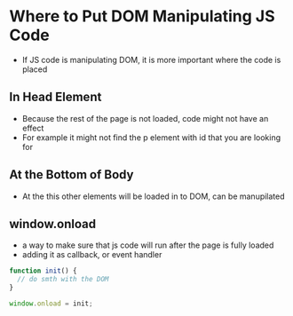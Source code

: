 # Where to Put DOM Manipulating JS Code

- If JS code is manipulating DOM, it is more important where the code is placed

## In Head Element

- Because the rest of the page is not loaded, code might not have an effect
- For example it might not find the p element with id that you are looking for

## At the Bottom of Body

- At the this other elements will be loaded in to DOM, can be manupilated

## window.onload

- a way to make sure that js code will run after the page is fully loaded
- adding it as callback, or event handler


```javascript
function init() {
  // do smth with the DOM
}

window.onload = init;
```
